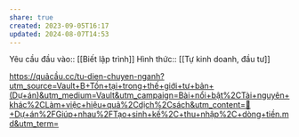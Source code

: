 ```yaml
---
share: true
created: 2023-09-05T16:17
updated: 2024-08-07T14:53
---
```

Yêu cầu đầu vào:: [[Biết lập trình]]
Hình thức:: [[Tự kinh doanh, đầu tư]]


https://quảcầu.cc/tu-dien-chuyen-nganh?utm_source=Vault+B+Tồn+tại+trong+thế+giới+tư+bản+(Dự+án)&utm_medium=Vault&utm_campaign=Bài+nổi+bật%2CTài+nguyên+khác%2CLàm+việc+hiệu+quả%2Cdịch%2Csách&utm_content=📐+Dự+án%2FGiúp+nhau%2FTạo+sinh+kế%2C+thu+nhập%2C+dòng+tiền.md&utm_term=